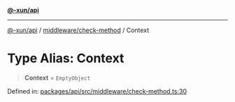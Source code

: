 [**@-xun/api**](../../../README.md)

***

[@-xun/api](../../../README.md) / [middleware/check-method](../README.md) / Context

# Type Alias: Context

> **Context** = `EmptyObject`

Defined in: [packages/api/src/middleware/check-method.ts:30](https://github.com/Xunnamius/api-utils/blob/26ff5418e5bdc48556430bd75dc6bad0dc96e47c/packages/api/src/middleware/check-method.ts#L30)
